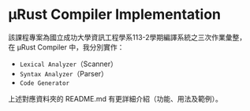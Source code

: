 # μRust Compiler Implementation
該課程專案為國立成功大學資訊工程學系113-2學期編譯系統之三次作業彙整，  
在 μRust Compiler 中，我分別實作：
- `Lexical Analyzer`（Scanner）
- `Syntax Analyzer`（Parser）
- `Code Generator`

上述對應資料夾的 README.md 有更詳細介紹（功能、用法及範例）。
